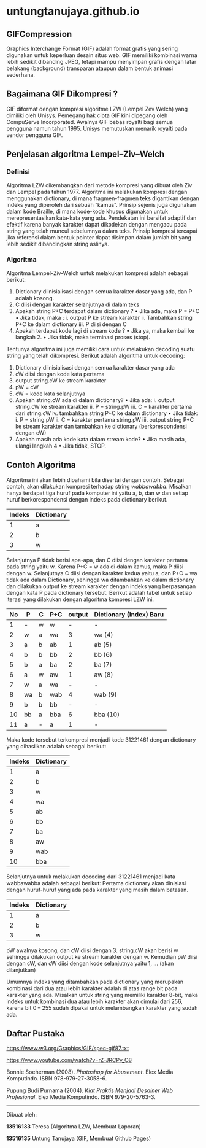 # untungtanujaya.github.io

## GIFCompression
Graphics Interchange Format (GIF) adalah format grafis yang sering digunakan untuk keperluan desain situs web. GIF memiliki kombinasi warna lebih sedikit dibanding JPEG, tetapi mampu menyimpan grafis dengan latar belakang (background) transparan ataupun dalam bentuk animasi sederhana.

## Bagaimana GIF Dikompresi ?
GIF diformat dengan kompresi algoritme LZW (Lempel Zev Welch) yang dimiliki oleh Unisys. Pemegang hak cipta GIF kini dipegang oleh CompuServe Incorporated. Awalnya GIF bebas royalti bagi semua pengguna namun tahun 1995. Unisys memutuskan menarik royalti pada vendor pengguna GIF.

## Penjelasan algoritma Lempel–Ziv–Welch
### Definisi
Algoritma LZW dikembangkan dari metode kompresi yang dibuat oleh Ziv dan Lempel pada tahun 1977. Algoritma ini melakukan kompresi dengan menggunakan dictionary, di mana fragmen-fragmen teks digantikan dengan indeks yang diperoleh dari sebuah “kamus”. Prinsip sejenis juga digunakan dalam kode Braille, di mana kode-kode khusus digunakan untuk merepresentasikan kata-kata yang ada. Pendekatan ini bersifat adaptif dan efektif karena banyak karakter dapat dikodekan dengan mengacu pada string yang telah muncul sebelumnya dalam teks. Prinsip kompresi tercapai jika referensi dalam bentuk pointer dapat disimpan dalam jumlah bit yang lebih sedikit dibandingkan string aslinya.

### Algoritma
Algoritma Lempel-Ziv-Welch untuk melakukan kompresi adalah sebagai berikut:

1. Dictionary diinisialisasi dengan semua karakter dasar yang ada, dan P adalah kosong. 
2. C diisi dengan karakter selanjutnya di dalam teks
3. Apakah string P+C terdapat dalam dictionary ?
  •	Jika ada, maka P = P+C
  •	Jika tidak, maka :
    i. output P ke stream karakter
    ii. Tambahkan string P+C ke dalam dictionary
    iii. P diisi dengan C
4. Apakah terdapat kode lagi di stream kode ?
  •	Jika ya, maka kembali ke langkah 2.
  •	Jika tidak, maka terminasi proses (stop).

Tentunya algoritma ini juga memiliki cara untuk melakukan decoding suatu string yang telah dikompresi. Berikut adalah algoritma untuk decoding:

1. Dictionary diinisialisasi dengan semua karakter dasar yang ada
2. cW diisi dengan kode kata pertama
3. output string.cW ke stream karakter
4. pW = cW
5. cW = kode kata selanjutnya
6. Apakah string.cW ada di dalam dictionary?
  • Jika ada:
    i. output string.cW ke stream karakter
    ii. P = string.pW
    iii. C = karakter pertama dari string.cW
    iv. tambahkan string P+C ke dalam dictionary
  • Jika tidak:
    i. P = string.pW
    ii. C = karakter pertama string.pW
    iii. output string P+C ke stream karakter dan tambahkan ke dictionary (berkorespondensi dengan cW)
7. Apakah masih ada kode kata dalam stream kode?
  • Jika masih ada, ulangi langkah 4
  • Jika tidak, STOP.

## Contoh Algoritma
Algoritma ini akan lebih dipahami bila disertai dengan contoh. Sebagai contoh, akan dilakukan kompresi terhadap string *wabbawabba*. Misalkan hanya terdapat tiga huruf pada komputer ini yaitu a, b, dan w dan setiap huruf berkorespondensi dengan indeks pada dictionary berikut.

Indeks | Dictionary
-------|-----------
1 | a
2 | b
3 | w

Selanjutnya P tidak berisi apa-apa, dan C diisi dengan karakter pertama pada string yaitu w. Karena P+C = w ada di dalam kamus, maka P diisi dengan w. Selanjutnya C diisi dengan karakter kedua yaitu a, dan P+C = wa tidak ada dalam Dictionary, sehingga wa ditambahkan ke dalam dictionary dan dilakukan output ke stream karakter dengan indeks yang berpasangan dengan kata P pada dictionary tersebut. Berikut adalah tabel untuk setiap iterasi yang dilakukan dengan algoritma kompresi LZW ini.

No | P | C | P+C | output | Dictionary (Index) Baru
---|---|---|-----|--------|------------------------
1 | - | w | w | - | -
2 | w | a | wa | 3 | wa (4)
3 | a | b | ab | 1 | ab (5)
4 | b | b | bb | 2 | bb (6)
5 | b | a | ba | 2 | ba (7)
6 | a | w | aw | 1 | aw (8)
7 | w | a | wa | - | -
8 | wa | b | wab | 4 | wab (9)
9 | b | b | bb | - | -
10 | bb | a | bba | 6 | bba (10)
11 | a | - | a | 1 | -

Maka kode tersebut terkompresi menjadi kode 31221461 dengan dictionary yang dihasilkan adalah sebagai berikut:

Indeks | Dictionary
-------|-----------
1 | a
2 | b
3 | w
4 | wa
5 | ab
6 | bb
7 | ba
8 | aw
9 | wab
10 | bba

Selanjutnya untuk melakukan decoding dari 31221461 menjadi kata wabbawabba adalah sebagai berikut:
Pertama dictionary akan dinisiasi dengan huruf-huruf yang ada pada karakter yang masih dalam batasan.

Indeks | Dictionary
-------|-----------
1 | a
2 | b
3 | w

pW awalnya kosong, dan cW diisi dengan 3. string.cW akan berisi w sehingga dilakukan output ke stream karakter dengan w. Kemudian pW diisi dengan cW, dan cW diisi dengan kode selanjutnya yaitu 1, ... (akan dilanjutkan)

Umumnya indeks yang ditambahkan pada dictionary yang merupakan kombinasi dari dua atau lebih karakter adalah di atas range bit pada karakter yang ada. Misalkan untuk string yang memiliki karakter 8-bit, maka indeks untuk kombinasi dua atau lebih karakter akan dimulai dari 256, karena bit 0 – 255 sudah dipakai untuk melambangkan karakter yang sudah ada.

## Daftar Pustaka
https://www.w3.org/Graphics/GIF/spec-gif87.txt

https://www.youtube.com/watch?v=rZ-JRCPv_O8

Bonnie Soeherman (2008). *Photoshop for Abusement*. Elex Media Komputindo. ISBN 978-979-27-3058-6.

Pupung Budi Purnama (2004). *Kiat Praktis Menjadi Desainer Web Profesional*. Elex Media Komputindo. ISBN 979-20-5763-3.

-------
Dibuat oleh:

**13516133** Teresa (Algoritma LZW, Membuat Laporan)

**13516135** Untung Tanujaya (GIF, Membuat Github Pages)
